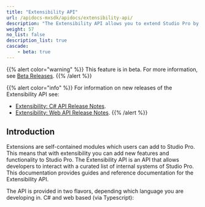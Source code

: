 ```yaml
---
title: "Extensibility API"
url: /apidocs-mxsdk/apidocs/extensibility-api/
description: "The Extensibility API allows you to extend Studio Pro by adding custom functionality."
weight: 57
no_list: false
description_list: true
cascade:
    - beta: true
---
```


{{% alert color="warning" %}} This feature is in beta. For more information, see [Beta Releases](/releasenotes/beta-features/). {{% /alert %}}

{{% alert color="info" %}}
For information on new releases of the Extensibility API see:

* [Extensibility: C# API Release Notes](/releasenotes/studio-pro/csharp-extensibility-api/). 
* [Extensibility: Web API Release Notes](/releasenotes/studio-pro/web-extensibility-api/).
{{% /alert %}}

## Introduction

Extensions are self-contained modules which users can add to Studio Pro. This means that with extensibility you can add new features and functionality to Studio Pro. The Extensibility API is an API that allows developers to interact with a curated list of internal systems of Studio Pro. This documentation provides guides and reference documentation for the Extensibility API.

The API is provided in two flavors, depending which language you are developing in. C# and web based (via Typescript):
